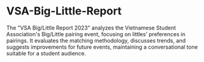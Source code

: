 # VSA-Big-Little-Report
The "VSA Big/Little Report 2023" analyzes the Vietnamese Student Association's Big/Little pairing event, focusing on littles' preferences in pairings. It evaluates the matching methodology, discusses trends, and suggests improvements for future events, maintaining a conversational tone suitable for a student audience.
